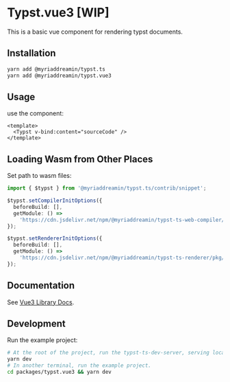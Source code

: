 # Typst.vue3 [WIP]

This is a basic vue component for rendering typst documents.

## Installation

```bash
yarn add @myriaddreamin/typst.ts
yarn add @myriaddreamin/typst.vue3
```

## Usage

use the component:

```vue
<template>
  <Typst v-bind:content="sourceCode" />
</template>
```

## Loading Wasm from Other Places

Set path to wasm files:

```ts
import { $typst } from '@myriaddreamin/typst.ts/contrib/snippet';

$typst.setCompilerInitOptions({
  beforeBuild: [],
  getModule: () =>
    'https://cdn.jsdelivr.net/npm/@myriaddreamin/typst-ts-web-compiler/pkg/typst_ts_web_compiler_bg.wasm',
});

$typst.setRendererInitOptions({
  beforeBuild: [],
  getModule: () =>
    'https://cdn.jsdelivr.net/npm/@myriaddreamin/typst-ts-renderer/pkg/typst_ts_renderer_bg.wasm',
});
```

## Documentation

See [Vue3 Library Docs](https://myriad-dreamin.github.io/typst.ts/cookery/guide/renderer/vue3.html).

## Development

Run the example project:

```bash
# At the root of the project, run the typst-ts-dev-server, serving local wasm files.
yarn dev
# In another terminal, run the example project.
cd packages/typst.vue3 && yarn dev
```
